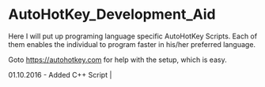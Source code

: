 # AutoHotKey_Development_Aid
Here I will put up programing language specific AutoHotKey Scripts. Each of them enables the individual to program faster in his/her preferred language.

Goto https://autohotkey.com for help with the setup, which is easy.

01.10.2016 - Added C++ Script |
